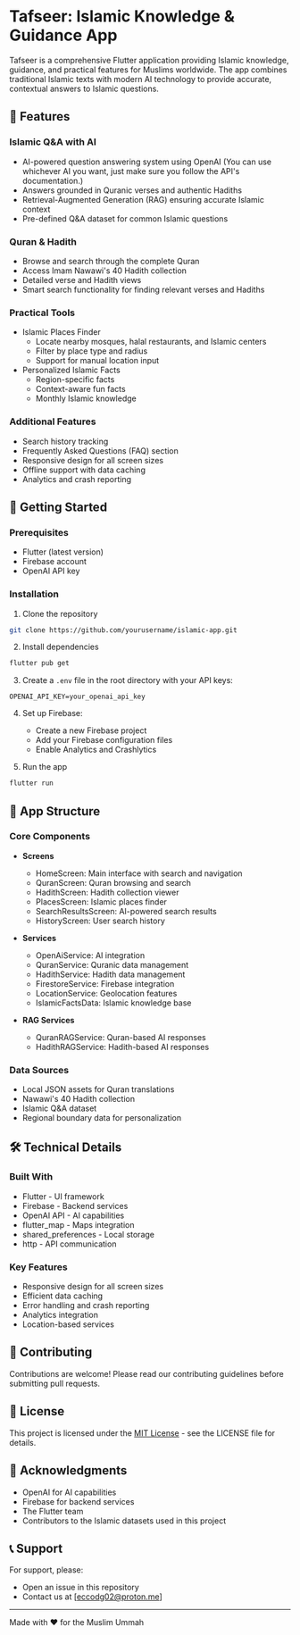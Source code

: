 # Tafseer: Islamic Knowledge & Guidance App

Tafseer is a comprehensive Flutter application providing Islamic knowledge, guidance, and practical features for Muslims worldwide. The app combines traditional Islamic texts with modern AI technology to provide accurate, contextual answers to Islamic questions.

## 🌟 Features

### Islamic Q&A with AI
- AI-powered question answering system using OpenAI (You can use whichever AI you want, just make sure you follow the API's documentation.)
- Answers grounded in Quranic verses and authentic Hadiths
- Retrieval-Augmented Generation (RAG) ensuring accurate Islamic context
- Pre-defined Q&A dataset for common Islamic questions

### Quran & Hadith
- Browse and search through the complete Quran
- Access Imam Nawawi's 40 Hadith collection
- Detailed verse and Hadith views
- Smart search functionality for finding relevant verses and Hadiths

### Practical Tools
- Islamic Places Finder
  - Locate nearby mosques, halal restaurants, and Islamic centers
  - Filter by place type and radius
  - Support for manual location input
- Personalized Islamic Facts
  - Region-specific facts
  - Context-aware fun facts
  - Monthly Islamic knowledge

### Additional Features
- Search history tracking
- Frequently Asked Questions (FAQ) section
- Responsive design for all screen sizes
- Offline support with data caching
- Analytics and crash reporting

## 🚀 Getting Started

### Prerequisites
- Flutter (latest version)
- Firebase account
- OpenAI API key

### Installation

1. Clone the repository
```bash
git clone https://github.com/yourusername/islamic-app.git
```

2. Install dependencies
```bash
flutter pub get
```

3. Create a `.env` file in the root directory with your API keys:
```
OPENAI_API_KEY=your_openai_api_key
```

4. Set up Firebase:
   - Create a new Firebase project
   - Add your Firebase configuration files
   - Enable Analytics and Crashlytics

5. Run the app
```bash
flutter run
```

## 📱 App Structure

### Core Components

- **Screens**
  - HomeScreen: Main interface with search and navigation
  - QuranScreen: Quran browsing and search
  - HadithScreen: Hadith collection viewer
  - PlacesScreen: Islamic places finder
  - SearchResultsScreen: AI-powered search results
  - HistoryScreen: User search history

- **Services**
  - OpenAiService: AI integration
  - QuranService: Quranic data management
  - HadithService: Hadith data management
  - FirestoreService: Firebase integration
  - LocationService: Geolocation features
  - IslamicFactsData: Islamic knowledge base

- **RAG Services**
  - QuranRAGService: Quran-based AI responses
  - HadithRAGService: Hadith-based AI responses

### Data Sources
- Local JSON assets for Quran translations
- Nawawi's 40 Hadith collection
- Islamic Q&A dataset
- Regional boundary data for personalization

## 🛠 Technical Details

### Built With
- Flutter - UI framework
- Firebase - Backend services
- OpenAI API - AI capabilities
- flutter_map - Maps integration
- shared_preferences - Local storage
- http - API communication

### Key Features
- Responsive design for all screen sizes
- Efficient data caching
- Error handling and crash reporting
- Analytics integration
- Location-based services

## 📝 Contributing

Contributions are welcome! Please read our contributing guidelines before submitting pull requests.

## 📄 License

This project is licensed under the [MIT License](LICENSE) - see the LICENSE file for details.

## 🙏 Acknowledgments

- OpenAI for AI capabilities
- Firebase for backend services
- The Flutter team
- Contributors to the Islamic datasets used in this project

## 📞 Support

For support, please:
- Open an issue in this repository
- Contact us at [eccodg02@proton.me]

---
Made with ❤️ for the Muslim Ummah
